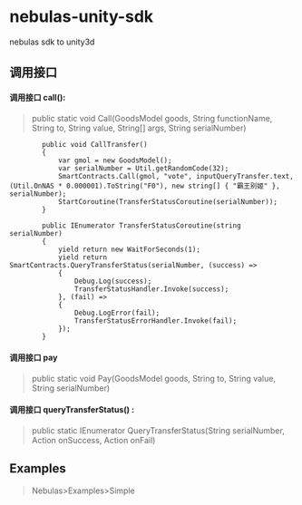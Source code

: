 # nebulas-unity-sdk
nebulas  sdk to unity3d

## 调用接口

#### 调用接口 call():
    
   
>    public static void Call(GoodsModel goods, String functionName, String to, String value, String[] args, String serialNumber)

```
        public void CallTransfer()
        {
            var gmol = new GoodsModel();
            var serialNumber = Util.getRandomCode(32);
            SmartContracts.Call(gmol, "vote", inputQueryTransfer.text, (Util.OnNAS * 0.000001).ToString("F0"), new string[] { "霸王别姬" }, serialNumber);
            StartCoroutine(TransferStatusCoroutine(serialNumber));
        }

        public IEnumerator TransferStatusCoroutine(string serialNumber)
        {
            yield return new WaitForSeconds(1);
            yield return SmartContracts.QueryTransferStatus(serialNumber, (success) =>
            {
                Debug.Log(success);
                TransferStatusHandler.Invoke(success);
            }, (fail) =>
            {
                Debug.LogError(fail);
                TransferStatusErrorHandler.Invoke(fail);
            });
        }
```

#### 调用接口 pay

>    public static void Pay(GoodsModel goods, String to, String value, String serialNumber)


#### 调用接口 queryTransferStatus() :    

>    public static IEnumerator QueryTransferStatus(String serialNumber, Action<string> onSuccess, Action<string> onFail)
  

## Examples

>    Nebulas>Examples>Simple

